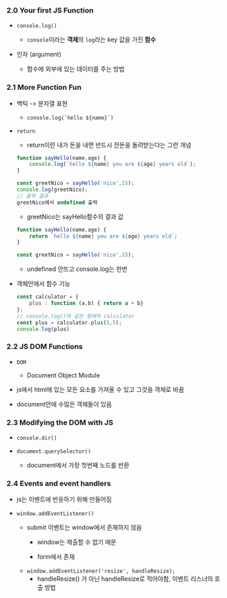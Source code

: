 ### 2.0 Your first JS Function
- ```console.log()```

	- ```console```이라는 **객체**의 ```log```라는 key 값을 가진 **함수**
- 인자 (argument)
	- 함수에 외부에 있는 데이터를 주는 방법

### 2.1 More Function Fun
- 백틱 -> 문자열 표현

	- ```console.log(`hello ${name}`)```
- ```return```
	- return이란 내가 돈을 내면 반드시 잔돈을 돌려받는다는 그런 개념
	```js
	function sayHello(name,age) {
		console.log(`hello ${name} you are ${age} years old`);
	}
	
	const greetNico = sayHello('nico',15);
	console.log(greetNico);
	// 출력 결과
	greetNico에서 undefined 출력
	```
	- greetNico는 sayHello함수의 결과 값

	```js
	function sayHello(name,age) {
		return `hello ${name} you are ${age} years old`;
	}
	
	const greetNico = sayHello('nico',15);
	```
	- undefined 안뜨고 console.log는 한번


- 객체안에서 함수 기능
	```js
	const calculator = {
		plus : function (a,b) { return a + b} 
	};
	// console.log()와 같은 형태의 calculator
	const plus = calculator.plus(5,5);
	console.log(plus)
	```

### 2.2 JS DOM Functions
- ```DOM```
	- Document Object Module
- js에서 html에 있는 모든 요소를 가져올 수 있고 그것을 객체로 바꿈

- document안에 수많은 객체들이 있음

### 2.3 Modifying the DOM with JS
- ```console.dir()```

- ```document.querySelector()```

	- document에서 가장 첫번째 노드를 반환


### 2.4 Events and event handlers
- js는 이벤트에 반응하기 위해 만들어짐

- ```window.addEventListener()```
	- submit 이벤트는 window에서 존재하지 않음
		- window는 제출할 수 없기 때문

		- form에서 존재
	- ```window.addEventListener('resize', handleResize);```
		- handleResize() 가 아닌 handleResize로 적어야함, 이벤트 리스너의 호출 방법
